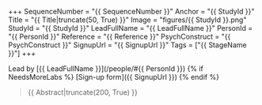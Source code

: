 +++
SequenceNumber = "{{ SequenceNumber }}"
Anchor = "{{ StudyId }}"
Title = "{{ Title|truncate(50, True) }}"
Image = "figures/{{ StudyId }}.png"
StudyId = "{{ StudyId }}"
LeadFullName = "{{ LeadFullName }}"
PersonId = "{{ PersonId }}"
Reference = "{{ Reference }}"
PsychConstruct = "{{ PsychConstruct }}"
SignupUrl = "{{ SignupUrl }}"
Tags = ["{{ StageName }}"]
+++

Lead by [{{ LeadFullName }}](/people/#{{ PersonId }})
{% if NeedsMoreLabs %}
[Sign-up form]({{ SignupUrl }})
{% endif %}

> {{ Abstract|truncate(200, True) }}